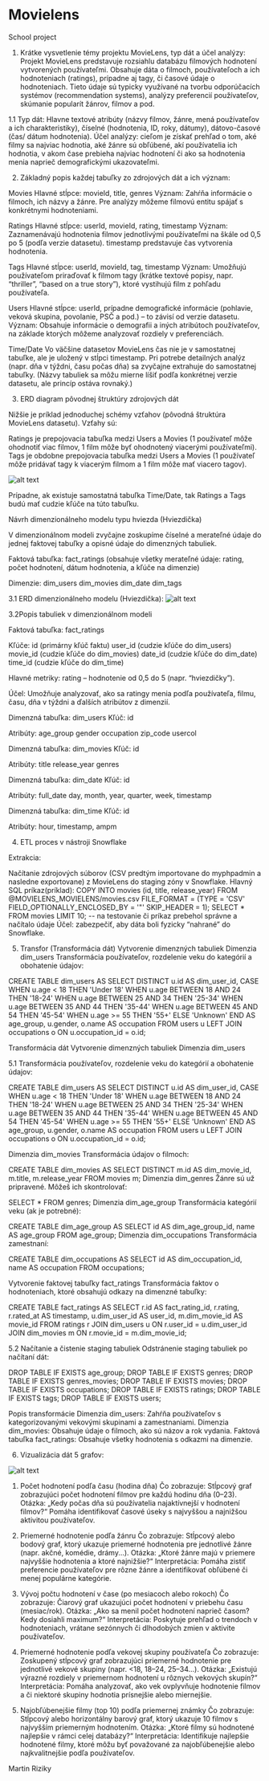 # Movielens
School project


1. Krátke vysvetlenie témy projektu MovieLens, typ dát a účel analýzy:
Projekt MovieLens predstavuje rozsiahlu databázu filmových hodnotení vytvorených používateľmi. Obsahuje dáta o filmoch, používateľoch a ich hodnoteniach (ratings), prípadne aj tagy, či časové údaje o hodnoteniach. Tieto údaje sú typicky využívané na tvorbu odporúčacích systémov (recommendation systems), analýzy preferencií používateľov, skúmanie popularít žánrov, filmov a pod.

1.1 Typ dát:
Hlavne textové atribúty (názvy filmov, žánre, mená používateľov a ich charakteristiky), číselné (hodnotenia, ID, roky, dátumy), dátovo-časové (čas/ dátum hodnotenia).
Účel analýzy: cieľom je získať prehľad o tom, aké filmy sa najviac hodnotia, aké žánre sú obľúbené, akí používatelia ich hodnotia, v akom čase prebieha najviac hodnotení či ako sa hodnotenia menia naprieč demografickými ukazovateľmi.



2. Základný popis každej tabuľky zo zdrojových dát a ich význam:

Movies 
Hlavné stĺpce: movieId, title, genres
Význam: Zahŕňa informácie o filmoch, ich názvy a žánre. Pre analýzy môžeme filmovú entitu spájať s konkrétnymi hodnoteniami.

Ratings
Hlavné stĺpce: userId, movieId, rating, timestamp
Význam: Zaznamenávajú hodnotenia filmov jednotlivými používateľmi na škále od 0,5 po 5 (podľa verzie datasetu). timestamp predstavuje čas vytvorenia hodnotenia.

Tags
Hlavné stĺpce: userId, movieId, tag, timestamp
Význam: Umožňujú používateľom priraďovať k filmom tagy (krátke textové popisy, napr. “thriller”, “based on a true story”), ktoré vystihujú film z pohľadu používateľa.

Users
Hlavné stĺpce: userId, prípadne demografické informácie (pohlavie, veková skupina, povolanie, PSČ a pod.) – to závisí od verzie datasetu.
Význam: Obsahuje informácie o demografii a iných atribútoch používateľov, na základe ktorých môžeme analyzovať rozdiely v preferenciách.

Time/Date
Vo väčšine datasetov MovieLens čas nie je v samostatnej tabuľke, ale je uložený v stĺpci timestamp. Pri potrebe detailných analýz (napr. dňa v týždni, času počas dňa) sa zvyčajne extrahuje do samostatnej tabuľky.
(Názvy tabuliek sa môžu mierne líšiť podľa konkrétnej verzie datasetu, ale princíp ostáva rovnaký.)

3. ERD diagram pôvodnej štruktúry zdrojových dát

Nižšie je príklad jednoduchej schémy vzťahov (pôvodná štruktúra MovieLens datasetu). Vzťahy sú:

Ratings je prepojovacia tabuľka medzi Users a Movies (1 používateľ môže ohodnotiť viac filmov, 1 film môže byť ohodnotený viacerými používateľmi).
Tags je obdobne prepojovacia tabuľka medzi Users a Movies (1 používateľ môže pridávať tagy k viacerým filmom a 1 film môže mať viacero tagov).

![alt text](image.png)

Prípadne, ak existuje samostatná tabuľka Time/Date, tak Ratings a Tags budú mať cudzie kľúče na túto tabuľku.



Návrh dimenzionálneho modelu typu hviezda (Hviezdička)

V dimenzionálnom modeli zvyčajne zoskupíme číselné a merateľné údaje do jednej faktovej tabuľky a opisné údaje do dimenzných tabuliek.

Faktová tabuľka:
fact_ratings (obsahuje všetky merateľné údaje: rating, počet hodnotení, dátum hodnotenia, a kľúče na dimenzie)

Dimenzie:
dim_users 
dim_movies 
dim_date 
dim_tags 

3.1 ERD dimenzionálneho modelu (Hviezdička):
![alt text](image-1.png)


3.2Popis tabuliek v dimenzionálnom modeli

Faktová tabuľka: fact_ratings

Kľúče:
id (primárny kľúč faktu)
user_id (cudzie kľúče do dim_users)
movie_id (cudzie kľúče do dim_movies)
date_id (cudzie kľúče do dim_date)
time_id (cudzie kľúče do dim_time)

Hlavné metriky:
rating – hodnotenie od 0,5 do 5 (napr. “hviezdičky”).

Účel:
Umožňuje analyzovať, ako sa ratingy menia podľa používateľa, filmu, času, dňa v týždni a ďalších atribútov z dimenzií.

Dimenzná tabuľka: dim_users
Kľúč:
id 

Atribúty:
age_group
gender
occupation
zip_code
usercol


Dimenzná tabuľka: dim_movies
Kľúč:
id

Atribúty:
title
release_year
genres


Dimenzná tabuľka: dim_date
Kľúč:
id

Atribúty:
full_date
day, month, year, quarter, week, timestamp


Dimenzná tabuľka: dim_time
Kľúč:
id

Atribúty:
hour, timestamp, ampm

4. ETL proces v nástroji Snowflake

Extrakcia:

Načítanie zdrojových súborov (CSV predtým importovane do myphpadmin a nasledne exportovane) z MovieLens do staging zóny v Snowflake.
Hlavný SQL príkaz(príklad): COPY INTO movies (id, title, release_year)
FROM @MOVIELENS_MOVIELENS/movies.csv
FILE_FORMAT = (TYPE = 'CSV' FIELD_OPTIONALLY_ENCLOSED_BY = '"' SKIP_HEADER = 1);
SELECT * FROM movies LIMIT 10; -- na testovanie či príkaz prebehol správne a načítalo údaje
Účel: zabezpečiť, aby dáta boli fyzicky “nahrané” do Snowflake.



5. Transfor (Transformácia dát)
Vytvorenie dimenzných tabuliek
Dimenzia dim_users
Transformácia používateľov, rozdelenie veku do kategórií a obohatenie údajov:

CREATE TABLE dim_users AS
SELECT DISTINCT
    u.id AS dim_user_id,
    CASE 
        WHEN u.age < 18 THEN 'Under 18'
        WHEN u.age BETWEEN 18 AND 24 THEN '18-24'
        WHEN u.age BETWEEN 25 AND 34 THEN '25-34'
        WHEN u.age BETWEEN 35 AND 44 THEN '35-44'
        WHEN u.age BETWEEN 45 AND 54 THEN '45-54'
        WHEN u.age >= 55 THEN '55+'
        ELSE 'Unknown'
    END AS age_group,
    u.gender,
    o.name AS occupation
FROM users u
LEFT JOIN occupations o ON u.occupation_id = o.id;



Transformácia dát
Vytvorenie dimenzných tabuliek
Dimenzia dim_users

5.1 Transformácia používateľov, rozdelenie veku do kategórií a obohatenie údajov:


CREATE TABLE dim_users AS
SELECT DISTINCT
    u.id AS dim_user_id,
    CASE 
        WHEN u.age < 18 THEN 'Under 18'
        WHEN u.age BETWEEN 18 AND 24 THEN '18-24'
        WHEN u.age BETWEEN 25 AND 34 THEN '25-34'
        WHEN u.age BETWEEN 35 AND 44 THEN '35-44'
        WHEN u.age BETWEEN 45 AND 54 THEN '45-54'
        WHEN u.age >= 55 THEN '55+'
        ELSE 'Unknown'
    END AS age_group,
    u.gender,
    o.name AS occupation
FROM users u
LEFT JOIN occupations o ON u.occupation_id = o.id;

Dimenzia dim_movies
Transformácia údajov o filmoch:

CREATE TABLE dim_movies AS
SELECT DISTINCT
    m.id AS dim_movie_id,
    m.title,
    m.release_year
FROM movies m;
Dimenzia dim_genres
Žánre sú už pripravené. Môžeš ich skontrolovať:


SELECT * FROM genres;
Dimenzia dim_age_group
Transformácia kategórií veku (ak je potrebné):


CREATE TABLE dim_age_group AS
SELECT 
    id AS dim_age_group_id,
    name AS age_group
FROM age_group;
Dimenzia dim_occupations
Transformácia zamestnaní:


CREATE TABLE dim_occupations AS
SELECT 
    id AS dim_occupation_id,
    name AS occupation
FROM occupations;

Vytvorenie faktovej tabuľky fact_ratings
Transformácia faktov o hodnoteniach, ktoré obsahujú odkazy na dimenzné tabuľky:


CREATE TABLE fact_ratings AS
SELECT 
    r.id AS fact_rating_id,
    r.rating,
    r.rated_at AS timestamp,
    u.dim_user_id AS user_id,
    m.dim_movie_id AS movie_id
FROM ratings r
JOIN dim_users u ON r.user_id = u.dim_user_id
JOIN dim_movies m ON r.movie_id = m.dim_movie_id;

5.2 Načítanie a čistenie staging tabuliek
Odstránenie staging tabuliek po načítaní dát:

DROP TABLE IF EXISTS age_group;
DROP TABLE IF EXISTS genres;
DROP TABLE IF EXISTS genres_movies;
DROP TABLE IF EXISTS movies;
DROP TABLE IF EXISTS occupations;
DROP TABLE IF EXISTS ratings;
DROP TABLE IF EXISTS tags;
DROP TABLE IF EXISTS users;

Popis transformácie
Dimenzia dim_users:
Zahŕňa používateľov s kategorizovanými vekovými skupinami a zamestnaniami.
Dimenzia dim_movies:
Obsahuje údaje o filmoch, ako sú názov a rok vydania.
Faktová tabuľka fact_ratings:
Obsahuje všetky hodnotenia s odkazmi na dimenzie.


6. Vizualizácia dát 5 grafov:

![alt text](image-2.png)

1. Počet hodnotení podľa času (hodina dňa)
Čo zobrazuje: Stĺpcový graf zobrazujúci počet hodnotení filmov pre každú hodinu dňa (0–23).
Otázka: „Kedy počas dňa sú používatelia najaktívnejší v hodnotení filmov?“
Pomáha identifikovať časové úseky s najvyššou a najnižšou aktivitou používateľov.

2. Priemerné hodnotenie podľa žánru
Čo zobrazuje: Stĺpcový alebo bodový graf, ktorý ukazuje priemerné hodnotenia pre jednotlivé žánre (napr. akčné, komédie, drámy...).
Otázka: „Ktoré žánre majú v priemere najvyššie hodnotenia a ktoré najnižšie?“
Interpretácia: Pomáha zistiť preferencie používateľov pre rôzne žánre a identifikovať obľúbené či menej populárne kategórie.

3. Vývoj počtu hodnotení v čase (po mesiacoch alebo rokoch)
Čo zobrazuje: Čiarový graf ukazujúci počet hodnotení v priebehu času (mesiac/rok).
Otázka: „Ako sa menil počet hodnotení naprieč časom? Kedy dosiahli maximum?“
Interpretácia: Poskytuje prehľad o trendoch v hodnoteniach, vrátane sezónnych či dlhodobých zmien v aktivite používateľov.

4. Priemerné hodnotenie podľa vekovej skupiny používateľa
Čo zobrazuje: Zoskupený stĺpcový graf zobrazujúci priemerné hodnotenie pre jednotlivé vekové skupiny (napr. <18, 18–24, 25–34...).
Otázka: „Existujú výrazné rozdiely v priemernom hodnotení u rôznych vekových skupín?“
Interpretácia: Pomáha analyzovať, ako vek ovplyvňuje hodnotenie filmov a či niektoré skupiny hodnotia prísnejšie alebo miernejšie.

5. Najobľúbenejšie filmy (top 10) podľa priemernej známky
Čo zobrazuje: Stĺpcový alebo horizontálny barový graf, ktorý ukazuje 10 filmov s najvyšším priemerným hodnotením.
Otázka: „Ktoré filmy sú hodnotené najlepšie v rámci celej databázy?“
Interpretácia: Identifikuje najlepšie hodnotené filmy, ktoré môžu byť považované za najobľúbenejšie alebo najkvalitnejšie podľa používateľov.

Martin Riziky